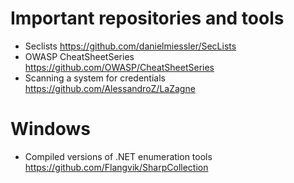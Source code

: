 # Important repositories and tools

- Seclists https://github.com/danielmiessler/SecLists
- OWASP CheatSheetSeries https://github.com/OWASP/CheatSheetSeries
- Scanning a system for credentials https://github.com/AlessandroZ/LaZagne

# Windows

- Compiled versions of .NET enumeration tools https://github.com/Flangvik/SharpCollection

